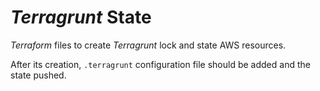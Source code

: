 # _Terragrunt_ State

_Terraform_ files to create _Terragrunt_ lock and state AWS resources.

After its creation, ``.terragrunt`` configuration file should be added and the
state pushed.
